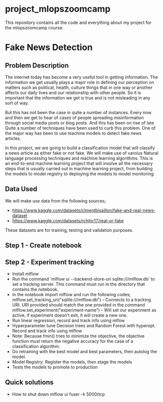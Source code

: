 # project_mlopszoomcamp
This repository contains all the code and everything about my project for the mlopszoomcamp course.
# Fake News Detection
## Problem Description
The internet today has become a very useful tool in getting information. The information we get usually plays a major role in defining our perception on matters such as political, health, culture things that in one way or another affects our daily lives and our relationship with other people. So it is important that the information we get is true and is not misleading in any sort of way.

But this has not been the case in quite a number of instances. Every now and then we get to hear of cases of people spreading misinformation through social media posts or blog posts. And this has been on rise of late
Quite a number of techniques have been used to curb this problem. One of the major way has been to use machine models to detect fake news articles.

In this project, we are going to build a classification model that will classify a news article as either fake or not fake. We will make use of varoius Natural language processing techniques and machine learning algorithms. This is an end-to-end machine learning project that will involve all the necessary steps that is usually carried out in machine learning project, from building the models to model registry to deploying the models to model monitoring.
## Data Used
We will make use data from the following sources;
- https://www.kaggle.com/datasets/clmentbisaillon/fake-and-real-news-dataset
- https://www.kaggle.com/datasets/rchitic17/real-or-fake

These  datasets are for training, testing and  validation purposes. 

## Step 1 - Create notebook
## Step 2 - Experiment tracking
- Install mlflow
- Run the command 'mlflow ui --backend-store-uri sqlite:///mlflow.db' to set a tracking server.  This command must run in the directory that contains the notebook.
- In the notebook import mlflow and run the following codes;
mlflow.set_tracking_uri("sqlite:///mlflow.db") - Connects to a tracking URI. URI provided should match the one provided in the command
mlflow.set_experiment("experiment-name") - Will set our experiment as active, if experiment doesn't exit, it will create a new one.
- Run linear regression, record and track info using mlfow
- Hyperparameter tune Decision trees and Random Forest with hyperopt. Record and track info using mlflow
- Note: Because fmin() tries to minimize the objective, the objective function must return the negative accuracy for the case of a classification algorithm.
- Do retraining with the best model and best parameters, then autolog the model.
- Model Registry: Register the models, then stage the models
- Tests the models to promote to production

## Quick solutions
- How to shut down mlflow ui
fuser -k 5000/tcp

